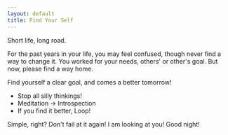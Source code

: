 ```yaml
---
layout: default
title: Find Your Self
---
```


Short life, long road.

For the past years in your life, you may feel confused, though never find a way to change it. You worked for your needs, others' or other's goal. But now, please find a way home.

Find yourself a clear goal, and comes a better tomorrow!

* Stop all silly thinkings!
* Meditation -> Introspection
* If you find it better, Loop!

Simple, right? Don't fail at it again! I am looking at you! Good night!